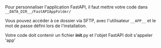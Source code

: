 Pour personnaliser l'application FastAPI, il faut mettre votre code dans `__DATA_DIR__/FastAPIAppFolder/`

Vous pouvez accéder à ce dossier via SFTP, avec l'utilisateur `__APP__` et le mot de passe défini lors de l'installation. 

Votre code doit contenir un fichier __init__.py et l'objet FastAPI doit s'appeler 'app'
